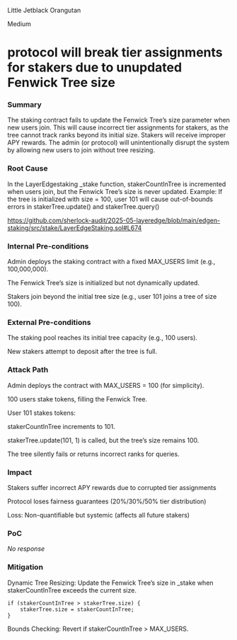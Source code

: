 Little Jetblack Orangutan

Medium

# protocol will break tier assignments for stakers due to unupdated Fenwick Tree size

### Summary

The staking contract fails to update the Fenwick Tree’s size parameter when new users join.
This will cause incorrect tier assignments for stakers, as the tree cannot track ranks beyond its initial size.
Stakers will receive improper APY rewards.
The admin (or protocol) will unintentionally disrupt the system by allowing new users to join without tree resizing.

### Root Cause

In the LayerEdgestaking _stake function, stakerCountInTree is incremented when users join, but the Fenwick Tree’s size is never updated.
Example: If the tree is initialized with size = 100, user 101 will cause out-of-bounds errors in stakerTree.update() and stakerTree.query()

https://github.com/sherlock-audit/2025-05-layeredge/blob/main/edgen-staking/src/stake/LayerEdgeStaking.sol#L674


### Internal Pre-conditions

Admin deploys the staking contract with a fixed MAX_USERS limit (e.g., 100,000,000).

The Fenwick Tree’s size is initialized but not dynamically updated.

Stakers join beyond the initial tree size (e.g., user 101 joins a tree of size 100).

### External Pre-conditions

The staking pool reaches its initial tree capacity (e.g., 100 users).

New stakers attempt to deposit after the tree is full.



### Attack Path

Admin deploys the contract with MAX_USERS = 100 (for simplicity).

100 users stake tokens, filling the Fenwick Tree.

User 101 stakes tokens:

stakerCountInTree increments to 101.

stakerTree.update(101, 1) is called, but the tree’s size remains 100.

The tree silently fails or returns incorrect ranks for queries.



### Impact

Stakers suffer incorrect APY rewards due to corrupted tier assignments

Protocol loses fairness guarantees (20%/30%/50% tier distribution)

Loss: Non-quantifiable but systemic (affects all future stakers)

### PoC

_No response_

### Mitigation

Dynamic Tree Resizing: Update the Fenwick Tree’s size in _stake when stakerCountInTree exceeds the current size.
```solidity
if (stakerCountInTree > stakerTree.size) {
    stakerTree.size = stakerCountInTree;
}
```

Bounds Checking: Revert if stakerCountInTree > MAX_USERS.